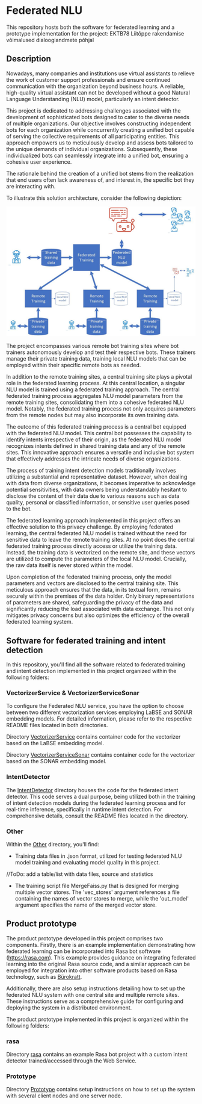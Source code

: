 # Federated NLU
This repository hosts both the software for federated learning and a prototype implementation for the project: EKTB78 Liitõppe rakendamise võimalused dialoogiandmete põhjal

## Description
Nowadays, many companies and institutions use virtual assistants to relieve the work of customer support professionals and ensure continued communication with the organization beyond business hours. A reliable, high-quality virtual assistant can not be developed without a good Natural Language Understanding (NLU) model, particularly an intent detector.

This project is dedicated to addressing challenges associated with the development of sophisticated bots designed to cater to the diverse needs of multiple organizations. Our objective involves constructing independent bots for each organization while concurrently creating a unified bot capable of serving the collective requirements of all participating entities. This approach empowers us to meticulously develop and assess bots tailored to the unique demands of individual organizations. Subsequently, these individualized bots can seamlessly integrate into a unified bot, ensuring a cohesive user experience.

The rationale behind the creation of a unified bot stems from the realization that end users often lack awareness of, and interest in, the specific bot they are interacting with. 

To illustrate this solution architecture, consider the following depiction:

![Architecture of the FL sytem](Federated_learning.jpg)

The project encompasses various remote bot training sites where bot trainers autonomously develop and test their respective bots. These trainers manage their private training data, training local NLU models that can be employed within their specific remote bots as needed.

In addition to the remote training sites, a central training site plays a pivotal role in the federated learning process. At this central location, a singular NLU model is trained using a federated training approach. The central federated training process aggregates NLU model parameters from the remote training sites, consolidating them into a cohesive federated NLU model. Notably, the federated training process not only acquires parameters from the remote nodes but may also incorporate its own training data.

The outcome of this federated training process is a central bot equipped with the federated NLU model. This central bot possesses the capability to identify intents irrespective of their origin, as the federated NLU model recognizes intents defined in shared training data and any of the remote sites. This innovative approach ensures a versatile and inclusive bot system that effectively addresses the intricate needs of diverse organizations.

The process of training intent detection models traditionally involves utilizing a substantial and representative dataset. However, when dealing with data from diverse organizations, it becomes imperative to acknowledge potential sensitivities, with data owners being understandably hesitant to disclose the content of their data due to various reasons such as data quality, personal or classified information, or sensitive user queries posed to the bot.

The federated learning approach implemented in this project offers an effective solution to this privacy challenge. By employing federated learning, the central federated NLU model is trained without the need for sensitive data to leave the remote training sites. At no point does the central federated training process directly access or utilize the training data. Instead, the training data is vectorized on the remote site, and these vectors are utilized to compute the parameters of the local NLU model. Crucially, the raw data itself is never stored within the model.

Upon completion of the federated training process, only the model parameters and vectors are disclosed to the central training site. This meticulous approach ensures that the data, in its textual form, remains securely within the premises of the data holder. Only binary representations of parameters are shared, safeguarding the privacy of the data and significantly reducing the load associated with data exchange. This not only mitigates privacy concerns but also optimizes the efficiency of the overall federated learning system.

## Software for federated training and intent detection
In this repository, you'll find all the software related to federated training and intent detection implemented in this project organized within the following folders:

### VectorizerService & VectorizerServiceSonar

To configure the Federated NLU service, you have the option to choose between two different vectorization services employing LaBSE and SONAR embedding models. For detailed information, please refer to the respective README files located in both directories.

Directory [VectorizerService](VectorizerService) contains container code for the vectorizer based on the LaBSE embedding model.

Directory [VectorizerServiceSonar](VectorizerServiceSonar) contains container code for the vectorizer based on the SONAR embedding model.

### IntentDetector

The [IntentDetector](IntentDetector) directory houses the code for the federated intent detector. This code serves a dual purpose, being utilized both in the training of intent detection models during the federated learning process and for real-time inference, specifically in runtime intent detection. For comprehensive details,  consult the README files located in the directory.

### Other

Within the [Other](Other) directory, you'll find:

- Training data files in .json format, utilized for testing federated NLU model training and evaluating model quality in this project.

//ToDo: add a table/list with data files, source and statistics

- The training script file MergeFaiss.py that is designed for merging multiple vector stores. The 'vec_stores' argument references a file containing the names of vector stores to merge, while the 'out_model' argument specifies the name of the merged vector store.

## Product prototype

The product prototype developed in this project comprises two components. Firstly, there is an example implementation demonstrating how federated learning can be incorporated into Rasa bot software (https://rasa.com). This example provides guidance on integrating federated learning into the original Rasa source code, and a similar approach can be employed for integration into other software products based on Rasa technology, such as [Bürokratt](https://www.kratid.ee/en/burokratt).

Additionally, there are also setup instructions detailing how to set up the federated NLU system with one central site and multiple remote sites. These instructions serve as a comprehensive guide for configuring and deploying the system in a distributed environment.

The product prototype implemented in this project is organized within the following folders:

### rasa

Directory [rasa](rasa) contains an example Rasa bot project with a custom intent detector trained/accessed through the Web Service.

### Prototype
Directory [Prototype](Prototype) contains setup instructions on how to set up the system with several client nodes and one server node.
